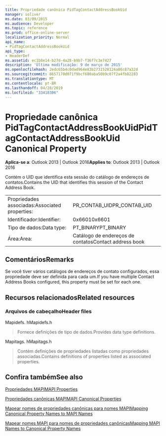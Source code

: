 ```yaml
---
title: Propriedade canônica PidTagContactAddressBookUid
manager: soliver
ms.date: 03/09/2015
ms.audience: Developer
ms.topic: reference
ms.prod: office-online-server
localization_priority: Normal
api_name:
- PidTagContactAddressBookUid
api_type:
- HeaderDef
ms.assetid: ec1b8e14-b27d-4a28-b9b7-f36f7c3e7427
description: 'Última modificação: 9 de março de 2015'
ms.openlocfilehash: 2edc65b4c0dad964e83b2731528124a86c87a32d
ms.sourcegitcommit: 8657170d071f9bcf680aba50b9c07f2a4fb82283
ms.translationtype: MT
ms.contentlocale: pt-BR
ms.lasthandoff: 04/28/2019
ms.locfileid: "33418306"
---
```

# <a name="pidtagcontactaddressbookuid-canonical-property"></a><span data-ttu-id="ac323-103">Propriedade canônica PidTagContactAddressBookUid</span><span class="sxs-lookup"><span data-stu-id="ac323-103">PidTagContactAddressBookUid Canonical Property</span></span>

  
  
<span data-ttu-id="ac323-104">**Aplica-se a**: Outlook 2013 | Outlook 2016</span><span class="sxs-lookup"><span data-stu-id="ac323-104">**Applies to**: Outlook 2013 | Outlook 2016</span></span> 
  
<span data-ttu-id="ac323-105">Contém o UID que identifica esta sessão do catálogo de endereços de contatos.</span><span class="sxs-lookup"><span data-stu-id="ac323-105">Contains the UID that identifies this session of the Contact Address Book.</span></span>
  
|||
|:-----|:-----|
|<span data-ttu-id="ac323-106">Propriedades associadas:</span><span class="sxs-lookup"><span data-stu-id="ac323-106">Associated properties:</span></span>  <br/> |<span data-ttu-id="ac323-107">PR_CONTAB_UID</span><span class="sxs-lookup"><span data-stu-id="ac323-107">PR_CONTAB_UID</span></span>  <br/> |
|<span data-ttu-id="ac323-108">Identificador:</span><span class="sxs-lookup"><span data-stu-id="ac323-108">Identifier:</span></span>  <br/> |<span data-ttu-id="ac323-109">0x6601</span><span class="sxs-lookup"><span data-stu-id="ac323-109">0x6601</span></span>  <br/> |
|<span data-ttu-id="ac323-110">Tipo de dados:</span><span class="sxs-lookup"><span data-stu-id="ac323-110">Data type:</span></span>  <br/> |<span data-ttu-id="ac323-111">PT_BINARY</span><span class="sxs-lookup"><span data-stu-id="ac323-111">PT_BINARY</span></span>  <br/> |
|<span data-ttu-id="ac323-112">Área:</span><span class="sxs-lookup"><span data-stu-id="ac323-112">Area:</span></span>  <br/> |<span data-ttu-id="ac323-113">Catálogo de endereços de contatos</span><span class="sxs-lookup"><span data-stu-id="ac323-113">Contact address book</span></span>  <br/> |
   
## <a name="remarks"></a><span data-ttu-id="ac323-114">Comentários</span><span class="sxs-lookup"><span data-stu-id="ac323-114">Remarks</span></span>

<span data-ttu-id="ac323-115">Se você tiver vários catálogos de endereços de contato configurados, essa propriedade deve ser definida para cada um.</span><span class="sxs-lookup"><span data-stu-id="ac323-115">If you have multiple Contact Address Books configured, this property must be set for each one.</span></span> 
  
## <a name="related-resources"></a><span data-ttu-id="ac323-116">Recursos relacionados</span><span class="sxs-lookup"><span data-stu-id="ac323-116">Related resources</span></span>

### <a name="header-files"></a><span data-ttu-id="ac323-117">Arquivos de cabeçalho</span><span class="sxs-lookup"><span data-stu-id="ac323-117">Header files</span></span>

<span data-ttu-id="ac323-118">Mapidefs. h</span><span class="sxs-lookup"><span data-stu-id="ac323-118">Mapidefs.h</span></span>
  
> <span data-ttu-id="ac323-119">Fornece definições de tipo de dados.</span><span class="sxs-lookup"><span data-stu-id="ac323-119">Provides data type definitions.</span></span>
    
<span data-ttu-id="ac323-120">Mapitags. h</span><span class="sxs-lookup"><span data-stu-id="ac323-120">Mapitags.h</span></span>
  
> <span data-ttu-id="ac323-121">Contém definições de propriedades listadas como propriedades associadas.</span><span class="sxs-lookup"><span data-stu-id="ac323-121">Contains definitions of properties listed as associated properties.</span></span>
    
## <a name="see-also"></a><span data-ttu-id="ac323-122">Confira também</span><span class="sxs-lookup"><span data-stu-id="ac323-122">See also</span></span>



[<span data-ttu-id="ac323-123">Propriedades MAPI</span><span class="sxs-lookup"><span data-stu-id="ac323-123">MAPI Properties</span></span>](mapi-properties.md)
  
[<span data-ttu-id="ac323-124">Propriedades canônicas MAPI</span><span class="sxs-lookup"><span data-stu-id="ac323-124">MAPI Canonical Properties</span></span>](mapi-canonical-properties.md)
  
[<span data-ttu-id="ac323-125">Mapear nomes de propriedades canônicas para nomes MAPI</span><span class="sxs-lookup"><span data-stu-id="ac323-125">Mapping Canonical Property Names to MAPI Names</span></span>](mapping-canonical-property-names-to-mapi-names.md)
  
[<span data-ttu-id="ac323-126">Mapear nomes MAPI para nomes de propriedades canônicas</span><span class="sxs-lookup"><span data-stu-id="ac323-126">Mapping MAPI Names to Canonical Property Names</span></span>](mapping-mapi-names-to-canonical-property-names.md)

